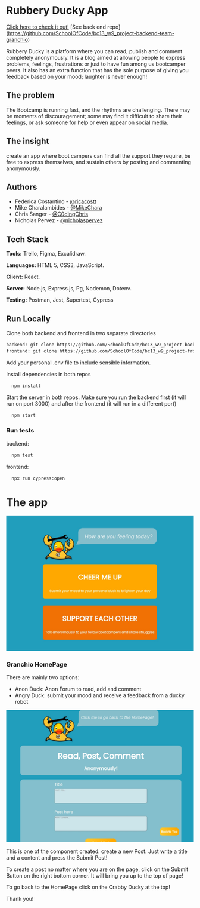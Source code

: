 # Rubbery Ducky App

[Click here to check it out!](https://granchio4ducky.netlify.app/)
[See back end repo] (https://github.com/SchoolOfCode/bc13_w9_project-backend-team-granchio)

Rubbery Ducky is a platform where you can read, publish and comment completely anonymously. It is a blog aimed at allowing people to express problems, feelings, frustrations or just to have fun among us bootcamper peers. It also has an extra function that has the sole purpose of giving you feedback based on your mood; laughter is never enough!

## The problem

The Bootcamp is running fast, and the rhythms are challenging. There may be moments of discouragement; some may find it difficult to share their feelings, or ask someone for help or even appear on social media.

## The insight

create an app where boot campers can find all the support they require, be free to express themselves, and sustain others by posting and commenting anonymously.

## Authors

- Federica Costantino - [@ricacostt](https://github.com/ricacostt)
- Mike Charalambides - [@MikeChara](https://github.com/MikeChara)
- Chris Sanger - [@C0dingChris](https://github.com/C0dingChris)
- Nicholas Pervez - [@nicholaspervez](https://github.com/nicholaspervez)

## Tech Stack

**Tools:** Trello, Figma, Excalidraw.

**Languages:** HTML 5, CSS3, JavaScript.

**Client:** React.

**Server:** Node.js, Express.js, Pg, Nodemon, Dotenv.

**Testing:** Postman, Jest, Supertest, Cypress

## Run Locally

Clone both backend and frontend in two separate directories

```bash
backend: git clone https://github.com/SchoolOfCode/bc13_w9_project-backend-team-granchio.git
frontend: git clone https://github.com/SchoolOfCode/bc13_w9_project-frontend-team-granchio.git
```

Add your personal .env file to include sensible information.

Install dependencies in both repos

```bash
  npm install
```

Start the server in both repos. Make sure you run the backend first (it will run on port 3000) and after the frontend (it will run in a different port)

```bash
  npm start
```

### Run tests

backend:

```bash
  npm test
```

frontend:

```bash
  npx run cypress:open
```

# The app

![Schermata 2022-11-24 alle 22 13 09](https://github.com/SchoolOfCode/bc13_w9_project-backend-team-granchio/blob/main/HomePage.jpg)

### Granchio HomePage
There are mainly two options:
- Anon Duck: Anon Forum to read, add and comment
- Angry Duck: submit your mood and receive a feedback from a ducky robot

![Schermata 2022-11-24 alle 22 18 59](https://github.com/SchoolOfCode/bc13_w9_project-backend-team-granchio/blob/main/FormPage.jpg)

This is one of the component created: create a new Post.
Just write a title and a content and press the Submit Post!

To create a post no matter where you are on the page, click on the Submit Button on the right bottom corner. It will bring you up to the top of page!

To go back to the HomePage click on the Crabby Ducky at the top!

Thank you!
